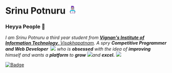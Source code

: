 # Srinu Potnuru&nbsp;<img src="https://github.com/srinupotnuru/srinupotnuru/blob/main/assets/37879-programmer.gif" width="30px">

### Heyya People 👋
<p>
  <em>
    I am Srinu Potnuru a third year student from <a href="http://www.vignaniit.edu.in/"> <b>Vignan's Institute of Information Technology</b>, Visakhapatnam</a>.  
    A spry <b>Competitive Programmer and Web Developer</b> </b>&nbsp;<img src="https://github.com/TheDudeThatCode/TheDudeThatCode/blob/master/Assets/Designer.gif" width="36px">  who is <b>obsessed</b>
    with the idea of <b>improving</b> himself and wants a <b>platform</b> to 
    <b>grow</b> <img src="https://github.com/TheDudeThatCode/TheDudeThatCode/blob/master/Assets/Rocket.gif" width="18px">and 
    <b>excel.</b> <img src="https://github.com/TheDudeThatCode/TheDudeThatCode/blob/master/Assets/Medal.gif" width="20px">
  </em>  
</p>

[![Badge](https://cp-logo.vercel.app/codechef/srinupotnuru)](https://www.codechef.com/users/srinupotnuru)
<!--
**srinupotnuru/srinupotnuru** is a ✨ _special_ ✨ repository because its `README.md` (this file) appears on your GitHub profile.

Here are some ideas to get you started:

- 🔭 I’m currently working on ...
- 🌱 I’m currently learning ...
- 👯 I’m looking to collaborate on ...
- 🤔 I’m looking for help with ...
- 💬 Ask me about ...
- 📫 How to reach me: ...
- 😄 Pronouns: ...
- ⚡ Fun fact: ...
-->
